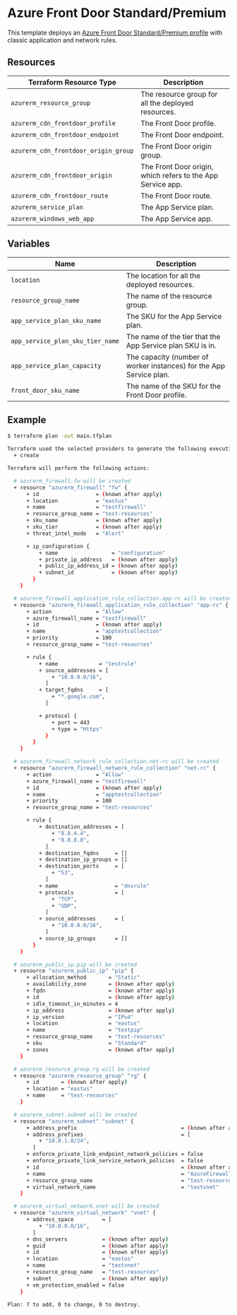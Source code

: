 # Azure Front Door Standard/Premium

This template deploys an [Azure Front Door Standard/Premium profile](https://registry.terraform.io/providers/hashicorp/azurerm/latest/docs/resources/cdn_frontdoor_profile) with classic application and network rules.

## Resources

| Terraform Resource Type | Description |
| - | - |
| `azurerm_resource_group` | The resource group for all the deployed resources.|
| `azurerm_cdn_frontdoor_profile` | The Front Door profile. |
| `azurerm_cdn_frontdoor_endpoint` | The Front Door endpoint. |
| `azurerm_cdn_frontdoor_origin_group` | The Front Door origin group. |
| `azurerm_cdn_frontdoor_origin` | The Front Door origin, which refers to the App Service app. |
| `azurerm_cdn_frontdoor_route` | The Front Door route. |
| `azurerm_service_plan` | The App Service plan. |
| `azurerm_windows_web_app` | The App Service app. |

## Variables

| Name | Description |
|-|-|
| `location` | The location for all the deployed resources. |
| `resource_group_name` | The name of the resource group. |
| `app_service_plan_sku_name` | The SKU for the App Service plan. |
| `app_service_plan_sku_tier_name` | The name of the tier that the App Service plan SKU is in. |
| `app_service_plan_capacity` | The capacity (number of worker instances) for the App Service plan. |
| `front_door_sku_name` | The name of the SKU for the Front Door profile. |

## Example

```bash
$ terraform plan -out main.tfplan

Terraform used the selected providers to generate the following execution plan. Resource actions are indicated with the following symbols:
  + create

Terraform will perform the following actions:

  # azurerm_firewall.fw will be created
  + resource "azurerm_firewall" "fw" {
      + id                  = (known after apply)
      + location            = "eastus"
      + name                = "testfirewall"
      + resource_group_name = "test-resources"
      + sku_name            = (known after apply)
      + sku_tier            = (known after apply)
      + threat_intel_mode   = "Alert"

      + ip_configuration {
          + name                 = "configuration"
          + private_ip_address   = (known after apply)
          + public_ip_address_id = (known after apply)
          + subnet_id            = (known after apply)
        }
    }

  # azurerm_firewall_application_rule_collection.app-rc will be created
  + resource "azurerm_firewall_application_rule_collection" "app-rc" {
      + action              = "Allow"
      + azure_firewall_name = "testfirewall"
      + id                  = (known after apply)
      + name                = "apptestcollection"
      + priority            = 100
      + resource_group_name = "test-resources"

      + rule {
          + name             = "testrule"
          + source_addresses = [
              + "10.0.0.0/16",
            ]
          + target_fqdns     = [
              + "*.google.com",
            ]

          + protocol {
              + port = 443
              + type = "Https"
            }
        }
    }

  # azurerm_firewall_network_rule_collection.net-rc will be created
  + resource "azurerm_firewall_network_rule_collection" "net-rc" {
      + action              = "Allow"
      + azure_firewall_name = "testfirewall"
      + id                  = (known after apply)
      + name                = "apptestcollection"
      + priority            = 100
      + resource_group_name = "test-resources"

      + rule {
          + destination_addresses = [
              + "8.8.4.4",
              + "8.8.8.8",
            ]
          + destination_fqdns     = []
          + destination_ip_groups = []
          + destination_ports     = [
              + "53",
            ]
          + name                  = "dnsrule"
          + protocols             = [
              + "TCP",
              + "UDP",
            ]
          + source_addresses      = [
              + "10.0.0.0/16",
            ]
          + source_ip_groups      = []
        }
    }

  # azurerm_public_ip.pip will be created
  + resource "azurerm_public_ip" "pip" {
      + allocation_method       = "Static"
      + availability_zone       = (known after apply)
      + fqdn                    = (known after apply)
      + id                      = (known after apply)
      + idle_timeout_in_minutes = 4
      + ip_address              = (known after apply)
      + ip_version              = "IPv4"
      + location                = "eastus"
      + name                    = "testpip"
      + resource_group_name     = "test-resources"
      + sku                     = "Standard"
      + zones                   = (known after apply)
    }

  # azurerm_resource_group.rg will be created
  + resource "azurerm_resource_group" "rg" {
      + id       = (known after apply)
      + location = "eastus"
      + name     = "test-resources"
    }

  # azurerm_subnet.subnet will be created
  + resource "azurerm_subnet" "subnet" {
      + address_prefix                                 = (known after apply)
      + address_prefixes                               = [
          + "10.0.1.0/24",
        ]
      + enforce_private_link_endpoint_network_policies = false
      + enforce_private_link_service_network_policies  = false
      + id                                             = (known after apply)
      + name                                           = "AzureFirewallSubnet"
      + resource_group_name                            = "test-resources"
      + virtual_network_name                           = "testvnet"
    }

  # azurerm_virtual_network.vnet will be created
  + resource "azurerm_virtual_network" "vnet" {
      + address_space         = [
          + "10.0.0.0/16",
        ]
      + dns_servers           = (known after apply)
      + guid                  = (known after apply)
      + id                    = (known after apply)
      + location              = "eastus"
      + name                  = "testvnet"
      + resource_group_name   = "test-resources"
      + subnet                = (known after apply)
      + vm_protection_enabled = false
    }

Plan: 7 to add, 0 to change, 0 to destroy.
```
